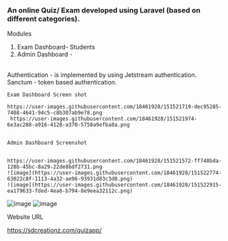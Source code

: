 ### An online Quiz/ Exam  developed using Laravel  (based on different categories).
Modules
1. Exam Dashboard- Students 
2. Admin Dashboard - 
<br>
     Authentication -  is implemented by using Jetstream authentication.
                      Sanctum - token based authentication.
                      
    Exam Dashboard Screen shot                  
    
    https://user-images.githubusercontent.com/18461928/151521719-dec95285-7408-4641-94c5-c8b307ab9e78.png
     https://user-images.githubusercontent.com/18461928/151521974-6e3ac288-a916-4128-a370-5758a9efba8a.png


    Admin Dashboard Screenshot
    
    
    https://user-images.githubusercontent.com/18461928/151521572-ff748bda-128b-45bc-8a29-22de8bdf2731.png
    ![image](https://user-images.githubusercontent.com/18461928/151522774-63022c8f-1113-4a32-ae96-93931d83c3d0.png)
    ![image](https://user-images.githubusercontent.com/18461928/151522915-ea179633-fded-4ea6-b794-8e9eea32112c.png)
![image](https://user-images.githubusercontent.com/18461928/151523039-e5d04791-378a-4614-ab43-e43b5d875346.png)
![image](https://user-images.githubusercontent.com/18461928/151523542-9840139e-f94c-4b49-a01d-954c78cb36c1.png)

    
    


Website URL    
    
 https://sdcreationz.com/quizapp/
